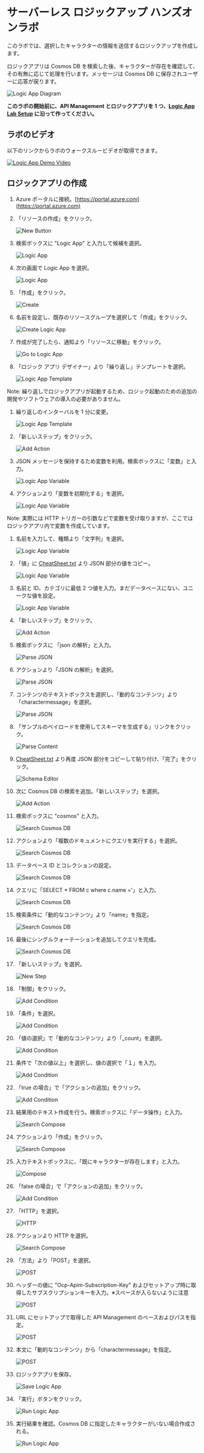 # サーバーレス ロジックアップ ハンズオンラボ 

このラボでは、選択したキャラクターの情報を送信するロジックアップを作成します。

ロジックアプリは Cosmos DB を検索した後、キャラクターが存在を確認して、その有無に応じて処理を行います。メッセージは Cosmos DB に保存されユーザーに応答が戻ります。

![Logic App Diagram](images/Logic_App_Diagram.png "Logic App Diagram")

<b>このラボの開始前に、API Management とロジックアプリを 1 つ、[Logic App Lab Setup](LogicAppLabSetup.md) に沿って作ってください。</b>

## ラボのビデオ

以下のリンクからラボのウォークスルービデオが取得できます。

[![Logic App Demo Video](images/logic_app_lab_first_frame.png)](logic_app_lab.mp4)

## ロジックアプリの作成

1. Azure ポータルに接続。[https://portal.azure.com](https://portal.azure.com)

1. 「リソースの作成」をクリック。

    ![New Button](images/new_button.png "New Button")

1. 検索ボックスに "Logic App" と入力して候補を選択。

    ![Logic App](images/logic_app_search.png "Logic App")

1. 次の画面で Logic App を選択。

    ![Logic App](images/logic_app_result.png "Logic App")

1. 「作成」をクリック。

    ![Create](images/create.png "Create")

1. 名前を設定し、既存のリソースグループを選択して「作成」をクリック。

    ![Create Logic App](images/create_logic_app.png "Create Logic App")

1. 作成が完了したら、通知より「リソースに移動」をクリック。

    ![Go to Logic App](images/goto_logic_app.png "Go to Logic App")

1. 「ロジック アプリ デザイナー」より「繰り返し」テンプレートを選択。

    ![Logic App Template](images/logic_app_template.png "Logic App Template")

Note: 繰り返しでロジックアプリが起動するため、ロジック起動のための追加の開発やソフトウェアの導入の必要がありません。

1. 繰り返しのインターバルを 1 分に変更。

    ![Logic App Template](images/logic_app_recurrence.png "Logic App Template")

1. 「新しいステップ」をクリック。

    ![Add Action](images/add_action.png "Add action")

1. JSON メッセージを保持するため変数を利用。検索ボックスに「変数」と入力。

    ![Logic App Variable](images/logic_app_variable_search.png "Logic App Variable")

1. アクションより「変数を初期化する」を選択。

    ![Logic App Variable](images/logic_app_initial_variable.png "Logic App Variable")

Note:  実際には HTTP トリガーの引数などで変数を受け取りますが、ここではロジックアプリ内で変数を作成しています。

1. 名前を入力して、種類より「文字列」を選択。

    ![Logic App Variable](images/logic_app_initial_variable_type.png "Logic App Variable")

1. 「値」に [CheatSheet.txt](CheatSheet.txt) より JSON 部分の値をコピー。

    ![Logic App Variable](images/logic_app_variable_body.png "Logic App Variable")

1. 名前と ID、カテゴリに最低 2 つ値を入力。まだデータベースにない、ユニークな値を設定。

    ![Logic App Variable](images/logic_app_initial_variable_values.png "Logic App Variable")

1. 「新しいステップ」をクリック。

    ![Add Action](images/add_action.png "Add action")

1. 検索ボックスに 「json の解析」と入力。

    ![Parse JSON](images/logic_app_parsejson_s.png "Parse JSON")

1. アクションより「JSON の解析」を選択。

    ![Parse JSON](images/logic_app_select_parse.png "Parse JSON")

1. コンテンツのテキストボックスを選択し、「動的なコンテンツ」より「charactermessage」を選択。

    ![Parse JSON](images/logic_app_parsejson_content.png "Parse JSON")

1. 「サンプルのペイロードを使用してスキーマを生成する」リンクをクリック。

    ![Parse Content](images/logic_app_sample_payload.png "Parse Content")

1. [CheatSheet.txt](CheatSheet.txt) より再度 JSON 部分をコピーして貼り付け、「完了」をクリック。

    ![Schema Editor](images/logic_app_parse_schema.png "Schema Editor")

1. 次に Cosmos DB の検索を追加。「新しいステップ」を選択。

    ![Add Action](images/add_action.png "Add action")

1. 検索ボックスに "cosmos" と入力。

    ![Search Cosmos DB](images/logic_app_cosmos_search.png "Search Cosmos DB")

1. アクションより「複数のドキュメントにクエリを実行する」を選択。

    ![Search Cosmos DB](images/logic_app_cosmos_result.png "Search Cosmos DB")

1. データベース ID とコレクションの設定。
   
    ![Search Cosmos DB](images/logic_app_cosmos_collection.png "Search Cosmos DB")

1. クエリに「SELECT * FROM c where c.name ='」と入力。

    ![Search Cosmos DB](images/logic_app_cosmos_select.png "Search Cosmos DB")

1. 検索条件に「動的なコンテンツ」より「name」を指定。

    ![Search Cosmos DB](images/logic_app_cosmos_name.png "Search Cosmos DB")

1. 最後にシングルクォーテーションを追加してクエリを完成。

    ![Search Cosmos DB](images/logic_app_cosmos_quote.png "Search Cosmos DB")

1. 「新しいステップ」を選択。

    ![New Step](images/new_step.png "New Step")

1. 「制御」をクリック。

    ![Add Condition](images/logic_app_add_condition.png "Add Condition")

1. 「条件」を選択。

    ![Add Condition](images/logic_app_add_condition_detail.png "Add Condition")

1. 「値の選択」で「動的なコンテンツ」より「_count」を選択。

    ![Add Condition](images/logic_app_condition_count.png "Add Condition")

1. 条件で「次の値以上」を選択し、値の選択で「１」を入力。

    ![Add Condition](images/logic_app_condition_value.png "Add Condition")

1. 「true の場合」で「アクションの追加」をクリック。

    ![Add Condition](images/logic_app_true_action.png "Add Condition")

1. 結果用のテキスト作成を行う。検索ボックスに「データ操作」と入力。

    ![Search Compose](images/logic_app_compose_search.png "Search Compose")

1. アクションより「作成」をクリック。

    ![Search Compose](images/logic_app_compose_results.png "Search Compose")

1. 入力テキストボックスに、「既にキャラクターが存在します」と入力。

    ![Compose](images/logic_app_compose.png "Compose")

1. 「false の場合」で「アクションの追加」をクリック。

    ![Add Condition](images/logic_app_false_action.png "Add Condition")

1. 「HTTP」を選択。

    ![HTTP](images/logic_app_http.png "HTTP")

1. アクションより HTTP を選択。

    ![Search Compose](images/logic_app_http_http.png "Search Compose")

1. 「方法」より「POST」を選択。

    ![POST](images/logic_app_http_post.png "POST")

1. ヘッダーの値に "Ocp-Apim-Subscription-Key" およびセットアップ時に取得したサブスクリプションキーを入力。※スペースが入らないように注意

    ![POST](images/logic_app_api_key_value.png "POST")

1. URL にセットアップで取得した API Management のベースおよびパスを指定。

    ![POST](images/logic_app_http_uri.png "POST")

1. 本文に「動的なコンテンツ」から「charactermessage」を指定。

    ![POST](images/logic_app_http_body.png "POST")

1. ロジックアプリを保存。

    ![Save Logic App](images/logic_app_save.png "Save Logic App")

1. 「実行」ボタンをクリック。

    ![Run Logic App](images/logic_app_run.png "Run Logic App")

1. 実行結果を確認。Cosmos DB に指定したキャラクターがいない場合作成される。

    ![Run Logic App](images/logic_app_finished.png "Run Logic App")
